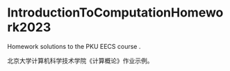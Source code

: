 # IntroductionToComputationHomework2023

Homework solutions to the PKU EECS course <Introduction To Computation>.

北京大学计算机科学技术学院《计算概论》作业示例。
